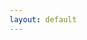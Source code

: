 ```yaml
---
layout: default
---
```


[](https://instagram.com/jarxg)

[](https://twitter.com/jarxg)

[](https://jarxg.bandcamp.com)
